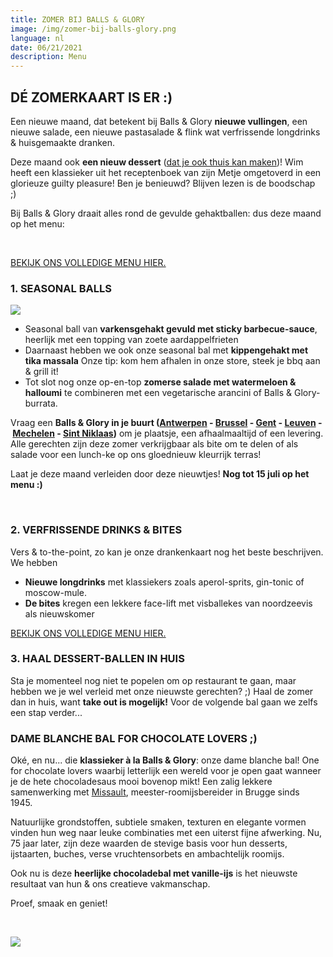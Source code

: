 ```yaml
---
title: ZOMER BIJ BALLS & GLORY
image: /img/zomer-bij-balls-glory.png
language: nl
date: 06/21/2021
description: Menu
---
```

<!--StartFragment-->

## DÉ ZOMERKAART IS ER :)

Een nieuwe maand, dat betekent bij Balls & Glory **nieuwe vullingen**, een nieuwe salade, een nieuwe pastasalade & flink wat verfrissende longdrinks & huisgemaakte dranken.

Deze maand ook **een nieuw dessert** ([dat je ook thuis kan maken](https://ballsnglory.be/nl/blog/recepten/koken-met-wim-dame-blanche-bal/ "Koken met Wim - Dame blanche bal"))! Wim heeft een klassieker uit het receptenboek van zijn Metje omgetoverd in een glorieuze guilty pleasure! Ben je benieuwd? Blijven lezen is de boodschap ;) 

Bij Balls & Glory draait alles rond de gevulde gehaktballen: dus deze maand op het menu:

 

[BEKIJK ONS VOLLEDIGE MENU HIER.](https://ballsnglory.be/nl/food-menu/ "food & menu")

### 1. SEASONAL BALLS

![](https://ballsnglory.be/media/rarmumvh/beeld-blogbericht.jpg?width=847&height=278&mode=max)

* Seasonal ball van **varkensgehakt gevuld met sticky barbecue-sauce**, heerlijk met een topping van zoete aardappelfrieten
* Daarnaast hebben we ook onze seasonal bal met **kippengehakt met tika massala** Onze tip: kom hem afhalen in onze store, steek je bbq aan & grill it! 
* Tot slot nog onze op-en-top **zomerse salade met watermeloen & halloumi** te combineren met een vegetarische arancini of Balls & Glory-burrata. 

Vraag een **Balls & Glory in je buurt ([Antwerpen](https://ballsnglory.be/antwerpen/ "Balls & Glory Antwerpen") - [Brussel](https://ballsnglory.be/brussel/ "Balls & Glory Brussel") - [Gent](https://ballsnglory.be/gent/ "Balls & Glory Gent") - [Leuven](https://ballsnglory.be/leuven/ "Balls & Glory Leuven") - [Mechelen](https://ballsnglory.be/mechelen/ "Balls & Glory Mechelen") - [Sint Niklaas](https://ballsnglory.be/sint-niklaas/ "Balls & Glory Sint-Niklaas"))** om je plaatsje, een afhaalmaaltijd of een levering. Alle gerechten zijn deze zomer verkrijgbaar als bite om te delen of als salade voor een lunch-ke op ons gloednieuw kleurrijk terras!

Laat je deze maand verleiden door deze nieuwtjes! **Nog tot 15 juli op het menu :)** 

 

### 2. VERFRISSENDE DRINKS & BITES

Vers & to-the-point, zo kan je onze drankenkaart nog het beste beschrijven. We hebben

* **Nieuwe longdrinks** met klassiekers zoals aperol-sprits, gin-tonic of moscow-mule.
* **De bites** kregen een lekkere face-lift met visballekes van noordzeevis als nieuwskomer

[BEKIJK ONS VOLLEDIGE MENU HIER.](https://ballsnglory.be/nl/food-menu/ "food & menu")

### 3. HAAL DESSERT-BALLEN IN HUIS

Sta je momenteel nog niet te popelen om op restaurant te gaan, maar hebben we je wel verleid met onze nieuwste gerechten? ;) Haal de zomer dan in huis, want **take out is mogelijk!** Voor de volgende bal gaan we zelfs een stap verder... 

### DAME BLANCHE BAL FOR CHOCOLATE LOVERS ;)

Oké, en nu... die **klassieker à la Balls & Glory**: onze dame blanche bal! One for chocolate lovers waarbij letterlijk een wereld voor je open gaat wanneer je de hete chocoladesaus mooi bovenop mikt! Een zalig lekkere samenwerking met [Missault](https://www.missault.be/), meester-roomijsbereider in Brugge sinds 1945. 

Natuurlijke grondstoffen, subtiele smaken, texturen en elegante vormen vinden hun weg naar leuke combinaties met een uiterst fijne afwerking. Nu, 75 jaar later, zijn deze waarden de stevige basis voor hun desserts, ijstaarten, buches, verse vruchtensorbets en ambachtelijk roomijs.

Ook nu is deze **heerlijke chocoladebal met vanille-ijs** is het nieuwste resultaat van hun & ons creatieve vakmanschap.

Proef, smaak en geniet!

 

![](https://ballsnglory.be/media/45abyxie/cta_visballekes_tartaar_nologo.jpg?width=500&height=500)

<!--EndFragment-->